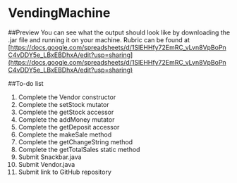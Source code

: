 # VendingMachine

##Preview
You can see what the output should look like by downloading the .jar file and running it on your machine.
Rubric can be found at [https://docs.google.com/spreadsheets/d/1SlEHHfy72EmRC_vLvn8VpBoPnC4vDDY5e_LBxEBDhxA/edit?usp=sharing](https://docs.google.com/spreadsheets/d/1SlEHHfy72EmRC_vLvn8VpBoPnC4vDDY5e_LBxEBDhxA/edit?usp=sharing)

##To-do list
1. Complete the Vendor constructor
2. Complete the setStock mutator
3. Complete the getStock accessor
4. Complete the addMoney mutator
5. Complete the getDeposit accessor
6. Complete the makeSale method
7. Complete the getChangeString method
8. Complete the getTotalSales static method
9. Submit Snackbar.java
10. Submit Vendor.java
11. Submit link to GitHub repository
